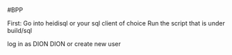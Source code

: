 #BPP

First:
Go into heidisql or your sql client of choice
Run the script that is under build/sql

log in as DION DION or create new user
